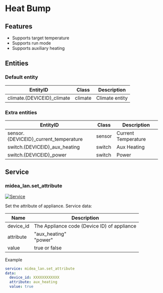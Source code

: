 # Heat Bump

## Features

- Supports target temperature
- Supports run mode
- Supports auxiliary heating

## Entities

### Default entity

| EntityID                    | Class   | Description    |
| --------------------------- | ------- | -------------- |
| climate.{DEVICEID}\_climate | climate | Climate entity |

### Extra entities

| EntityID                               | Class  | Description         |
| -------------------------------------- | ------ | ------------------- |
| sensor.{DEVICEID}\_current_temperature | sensor | Current Temperature |
| switch.{DEVICEID}\_aux_heating         | switch | Aux Heating         |
| switch.{DEVICEID}\_power               | switch | Power               |

## Service

### midea_lan.set_attribute

[![Service](https://my.home-assistant.io/badges/developer_call_service.svg)](https://my.home-assistant.io/redirect/developer_call_service/?service=midea_lan.set_attribute)

Set the attribute of appliance. Service data:

| Name      | Description                                 |
| --------- | ------------------------------------------- |
| device_id | The Appliance code (Device ID) of appliance |
| attribute | "aux_heating"<br/>"power"                   |
| value     | true or false                               |

Example

```yaml
service: midea_lan.set_attribute
data:
  device_id: XXXXXXXXXXXX
  attribute: aux_heating
  value: true
```
